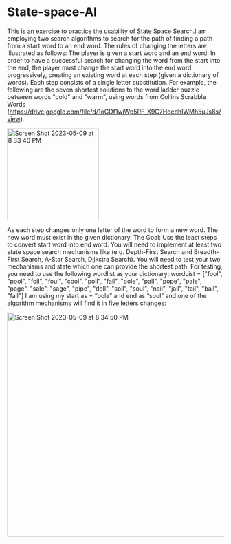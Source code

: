 # State-space-AI

This is an exercise to practice the usability of State Space Search.I am employing two search algorithms to search for the path of finding a path from a start word to an end word. The rules of changing the letters are illustrated as follows:
The player is given a start word and an end word. In order to have a successful search for changing the word from the start into the end, the player must change the start word into the end word progressively, creating an existing word at each step (given a dictionary of words). Each step consists of a single letter substitution. For example, the following are the seven shortest solutions to the word ladder puzzle between words "cold" and "warm", using words from Collins Scrabble Words (https://drive.google.com/file/d/1oGDf1wjWp5RF_X9C7HoedhIWMh5uJs8s/view).

<img width="213" alt="Screen Shot 2023-05-09 at 8 33 40 PM" src="https://github.com/srirakshareddy/State-space-AI/assets/132956605/7d22f25b-923b-4b03-9ff6-5a0ed6250fcd">

As each step changes only one letter of the word to form a new word.
The new word must exist in the given dictionary.
The Goal: Use the least steps to convert start word into end word. You will need to implement at least two state space search mechanisms like (e.g. Depth-First Search and Breadth-First Search, A-Star Search, Dijkstra Search). You will need to test your two mechanisms and state which one can provide the shortest path. For testing, you need to use the following wordlist as your dictionary:
wordList = ["fool", "pool", "foil", "foul", "cool", "poll", "fail", "pole", "pall", "pope", "pale", "page", "sale", "sage", "pipe", "doll", "soil", "soul", "nail", "jail", "tail", "bail", "fall"]
I am using my start as = “pole” and end as “soul” and one of the algorithm mechanisms will find it in five letters changes:

<img width="521" alt="Screen Shot 2023-05-09 at 8 34 50 PM" src="https://github.com/srirakshareddy/State-space-AI/assets/132956605/68d5f885-789f-4ce7-b1d2-c655a065ecee">
